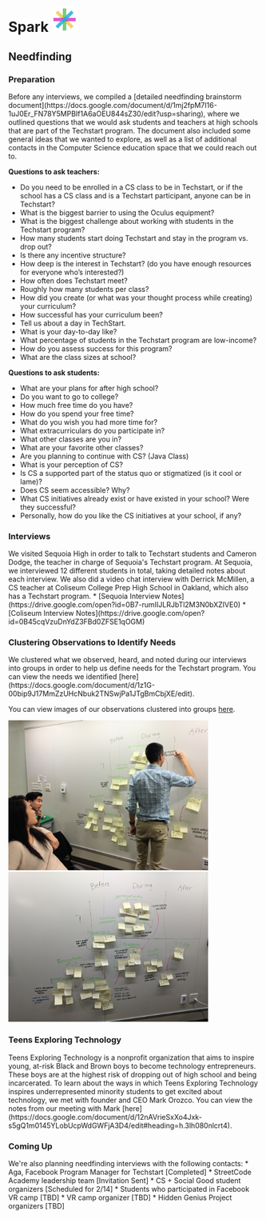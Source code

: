 <div><h1> Spark <img src="Logo.png" height="50"></h1></div>
<h2>Needfinding </h2>
<h3>Preparation</h3>
Before any interviews, we compiled a [detailed needfinding brainstorm document](https://docs.google.com/document/d/1mj2fpM7I16-1uJ0Er_FN78Y5MPBIf1A6aOEU844sZ30/edit?usp=sharing), where we outlined questions that we would ask students and teachers at high schools that are part of the Techstart program. The document also included some general ideas that we wanted to explore, as well as a list of additional contacts in the Computer Science education space that we could reach out to. 

**Questions to ask teachers:**
* Do you need to be enrolled in a CS class to be in Techstart, or if the school has a CS class and is a Techstart participant, anyone can be in Techstart?
* What is the biggest barrier to using the Oculus equipment?
* What is the biggest challenge about working with students in the Techstart program?
* How many students start doing Techstart and stay in the program vs. drop out?
* Is there any incentive structure?
* How deep is the interest in Techstart? (do you have enough resources for everyone who’s interested?)
* How often does Techstart meet?
* Roughly how many students per class?
* How did you create (or what was your thought process while creating) your curriculum?
* How successful has your curriculum been?
* Tell us about a day in TechStart.
* What is your day-to-day like?
* What percentage of students in the Techstart program are low-income?
* How do you assess success for this program?
* What are the class sizes at school?

**Questions to ask students:**
* What are your plans for after high school?
* Do you want to go to college?
* How much free time do you have?
* How do you spend your free time?
* What do you wish you had more time for?
* What extracurriculars do you participate in?
* What other classes are you in?
* What are your favorite other classes?
* Are you planning to continue with CS? (Java Class)
* What is your perception of CS?
* Is CS a supported part of the status quo or stigmatized (is it cool or lame)?
* Does CS seem accessible? Why?
* What CS initiatives already exist or have existed in your school? Were they successful? 
* Personally, how do you like the CS initiatives at your school, if any?


<h3>Interviews</h3>
We visited Sequoia High in order to talk to Techstart students and Cameron Dodge, the teacher in charge of Sequoia's Techstart program. At Sequoia, we interviewed 12 different students in total, taking detailed notes about each interview. We also did a video chat interview with Derrick McMillen, a CS teacher at Coliseum College Prep High School in Oakland, which also has a Techstart program.
* [Sequoia Interview Notes](https://drive.google.com/open?id=0B7-rumIIJLRJbTl2M3N0bXZIVE0)
* [Coliseum Interview Notes](https://drive.google.com/open?id=0B45cqVzuDnYdZ3FBd0ZFSE1qOGM)

<h3>Clustering Observations to Identify Needs</h3>
We clustered what we observed, heard, and noted during our interviews into groups in order to help us define needs for the Techstart program. You can view the needs we identified [here](https://docs.google.com/document/d/1z1G-00bip9J17MmZzUHcNbuk2TNSwjPa1JTgBmCbjXE/edit). 

You can view images of our observations clustered into groups [here](https://drive.google.com/open?id=0B45cqVzuDnYdWUtsczJ3M1lTM2s). 

<div><img src="IMG_3001.JPG" height=300>&nbsp;&nbsp;&nbsp;&nbsp;&nbsp;<img src="IMG_20170204_165922.jpg" height=300></div>

<h3>Teens Exploring Technology</h3>
Teens Exploring Technology is a nonprofit organization that aims to inspire young, at-risk Black and Brown boys to become technology entrepreneurs. These boys are at the highest risk of dropping out of high school and being incarcerated. To learn about the ways in which Teens Exploring Technology inspires underrepresented minority students to get excited about technology, we met with founder and CEO Mark Orozco. You can view the notes from our meeting with Mark [here](https://docs.google.com/document/d/12nAVrieSxXo4Jxk-s5gQ1m0145YLobUcpWdGWFjA3D4/edit#heading=h.3lh080nlcrt4).

<h3>Coming Up</h3>
We're also planning needfinding interviews with the following contacts:
* Aga, Facebook Program Manager for Techstart [Completed]
* StreetCode Academy leadership team [Invitation Sent]
* CS + Social Good student organizers [Scheduled for 2/14]
* Students who participated in Facebook VR camp [TBD]
* VR camp organizer [TBD]
* Hidden Genius Project organizers [TBD]
 
